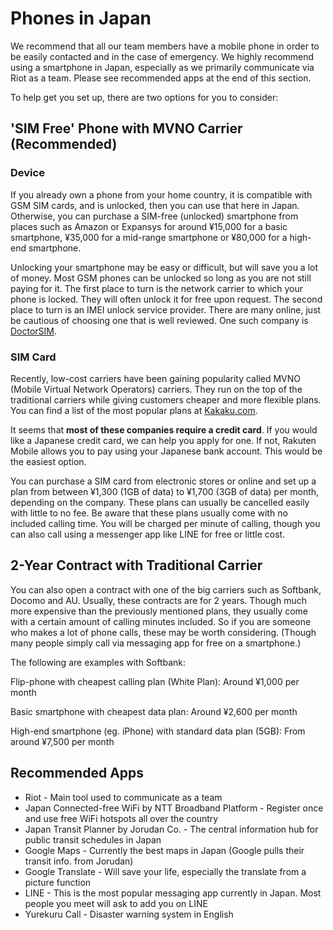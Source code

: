 # Phones in Japan

We recommend that all our team members have a mobile phone in order to be easily contacted and in the case of emergency. We highly recommend using a smartphone in Japan, especially as we primarily communicate via Riot as a team. Please see recommended apps at the end of this section.

To help get you set up, there are two options for you to consider:

## 'SIM Free' Phone with MVNO Carrier (Recommended)

### Device

If you already own a phone from your home country, it is compatible with GSM SIM cards, and is unlocked, then you can use that here in Japan. Otherwise, you can purchase a SIM-free (unlocked) smartphone from places such as Amazon or Expansys for around ¥15,000 for a basic smartphone, ¥35,000 for a mid-range smartphone or ¥80,000 for a high-end smartphone.

Unlocking your smartphone may be easy or difficult, but will save you a lot of money. Most GSM phones can be unlocked so long as you are not still paying for it. The first place to turn is the network carrier to which your phone is locked. They will often unlock it for free upon request. The second place to turn is an IMEI unlock service provider. There are many online, just be cautious of choosing one that is well reviewed. One such company is [DoctorSIM](https://www.doctorsim.com/).

### SIM Card

Recently, low-cost carriers have been gaining popularity called MVNO (Mobile Virtual Network Operators) carriers. They run on the top of the traditional carriers while giving customers cheaper and more flexible plans. You can find a list of the most popular plans at [Kakaku.com](http://kakaku.com/mobile_data/sim/ranking.asp?si_maxdatatraffic=21&si_option2=1).

It seems that **most of these companies require a credit card**. If you would like a Japanese credit card, we can help you apply for one. If not, Rakuten Mobile allows you to pay using your Japanese bank account. This would be the easiest option.

You can purchase a SIM card from electronic stores or online and set up a plan from between ¥1,300 (1GB of data) to ¥1,700 (3GB of data) per month, depending on the company. These plans can usually be cancelled easily with little to no fee. Be aware that these plans usually come with no included calling time. You will be charged per minute of calling, though you can also call using a messenger app like LINE for free or little cost.

## 2-Year Contract with Traditional Carrier

You can also open a contract with one of the big carriers such as Softbank, Docomo and AU. Usually, these contracts are for 2 years. Though much more expensive than the previously mentioned plans, they usually come with a certain amount of calling minutes included. So if you are someone who makes a lot of phone calls, these may be worth considering. (Though many people simply call via messaging app for free on a smartphone.) 

The following are examples with Softbank:

Flip-phone with cheapest calling plan (White Plan): Around ¥1,000 per month

Basic smartphone with cheapest data plan: Around ¥2,600 per month

High-end smartphone (eg. iPhone) with standard data plan (5GB): From around ¥7,500 per month

## Recommended Apps

* Riot - Main tool used to communicate as a team
* Japan Connected-free WiFi by NTT Broadband Platform - Register once and use free WiFi hotspots all over the country
* Japan Transit Planner by Jorudan Co. - The central information hub for public transit schedules in Japan
* Google Maps - Currently the best maps in Japan (Google pulls their transit info. from Jorudan)
* Google Translate - Will save your life, especially the translate from a picture function
* LINE - This is the most popular messaging app currently in Japan. Most people you meet will ask to add you on LINE
* Yurekuru Call - Disaster warning system in English
